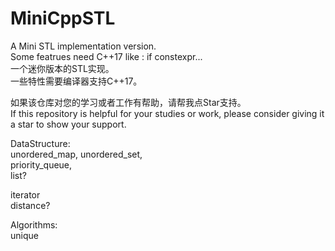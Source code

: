 # MiniCppSTL  
  
A Mini STL implementation version.   
Some featrues need C++17 like : if constexpr...  
一个迷你版本的STL实现。  
一些特性需要编译器支持C++17。  
  
如果该仓库对您的学习或者工作有帮助，请帮我点Star支持。  
If this repository is helpful for your studies or work, please consider giving it a star to show your support.  




DataStructure:  
  unordered_map, unordered_set,  
  priority_queue,  
  list?  
  
  
iterator  
  distance? 
    
  
Algorithms:  
  unique


  
